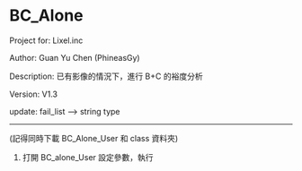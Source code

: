 # BC_Alone
Project for: Lixel.inc

Author: Guan Yu Chen (PhineasGy)

Description: 已有影像的情況下，進行 B+C 的裕度分析

Version: V1.3

update: fail_list --> string type 

------

(記得同時下載 BC_Alone_User 和 class 資料夾)

1. 打開 BC_alone_User 設定參數，執行 
